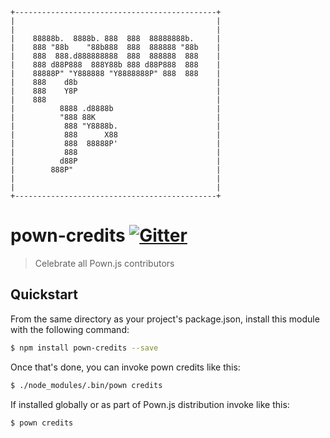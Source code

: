 ```
+---------------------------------------------+
|                                             |
|                                             |
|    88888b.  8888b. 888  888  88888888b.     |
|    888 "88b    "88b888  888  888888 "88b    |
|    888  888.d888888888  888  888888  888    |
|    888 d88P888  888Y88b 888 d88P888  888    |
|    88888P" "Y888888 "Y8888888P" 888  888    |
|    888    d8b                               |
|    888    Y8P                               |
|    888                                      |
|          8888 .d8888b                       |
|          "888 88K                           |
|           888 "Y8888b.                      |
|           888      X88                      |
|           888  88888P'                      |
|           888                               |
|          d88P                               |
|        888P"                                |
|                                             |
|                                             |
+---------------------------------------------+
```
# pown-credits [![Gitter](https://img.shields.io/gitter/room/nwjs/nw.js.svg)](https://gitter.im/pownjs/Lobby)

> Celebrate all Pown.js contributors

## Quickstart

From the same directory as your project's package.json, install this module with the following command:

```sh
$ npm install pown-credits --save
```

Once that's done, you can invoke pown credits like this:

```sh
$ ./node_modules/.bin/pown credits
```

If installed globally or as part of Pown.js distribution invoke like this:

```sh
$ pown credits
```
